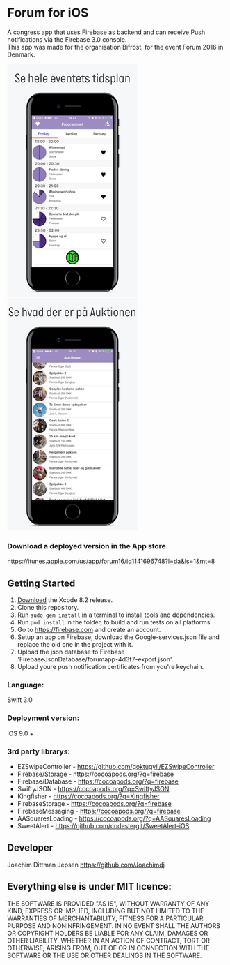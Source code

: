 # Forum for iOS 
A congress app that uses Firebase as backend and can receive Push notifications via the Firebase 3.0 console.                      
This app was made for the organisation Bifrost, for the event Forum 2016 in Denmark.

![GitHub Logo](https://github.com/bifrostDK/ForumiOS/blob/master/Screenshots/readme/Tidsplan.png?raw=true)
![GitHub Logo](https://github.com/bifrostDK/ForumiOS/blob/master/Screenshots/readme/Auktion.png?raw=true)

### Download a deployed version in the App store.
https://itunes.apple.com/us/app/forum16/id1141696748?l=da&ls=1&mt=8

## Getting Started
1. [Download](https://developer.apple.com/xcode/download/) the Xcode 8.2 release.
2. Clone this repository.
3. Run `sudo gem install` in a terminal to install tools and dependencies.
4. Run `pod install` in the folder, to build and run tests on all platforms.
5. Go to https://firebase.com and create an account. 
6. Setup an app on Firebase, download the Google-services.json file and replace the old one in the project with it.
7. Upload the json database to Firebase 'FirebaseJsonDatabase/forumapp-4d3f7-export.json'.
7. Upload youre push notification certificates from you're keychain.

### Language: 
Swift 3.0

### Deployment version:
iOS 9.0 + 


### 3rd party librarys:
- EZSwipeController -  https://github.com/goktugyil/EZSwipeController
- Firebase/Storage - https://cocoapods.org/?q=firebase
- Firebase/Database - https://cocoapods.org/?q=firebase
- SwiftyJSON - https://cocoapods.org/?q=SwiftyJSON 
- Kingfisher - https://cocoapods.org/?q=Kingfisher
- FirebaseStorage - https://cocoapods.org/?q=firebase
- FirebaseMessaging - https://cocoapods.org/?q=firebase
- AASquaresLoading - https://cocoapods.org/?q=AASquaresLoading
- SweetAlert - https://github.com/codestergit/SweetAlert-iOS

## Developer 
Joachim Dittman Jepsen
https://github.com/Joachimdj
 

## Everything else is under MIT licence:
THE SOFTWARE IS PROVIDED "AS IS", WITHOUT WARRANTY OF ANY KIND, EXPRESS OR IMPLIED, INCLUDING BUT NOT LIMITED TO THE WARRANTIES OF MERCHANTABILITY, FITNESS FOR A PARTICULAR PURPOSE AND NONINFRINGEMENT. IN NO EVENT SHALL THE AUTHORS OR COPYRIGHT HOLDERS BE LIABLE FOR ANY CLAIM, DAMAGES OR OTHER LIABILITY, WHETHER IN AN ACTION OF CONTRACT, TORT OR OTHERWISE, ARISING FROM, OUT OF OR IN CONNECTION WITH THE SOFTWARE OR THE USE OR OTHER DEALINGS IN THE SOFTWARE.
